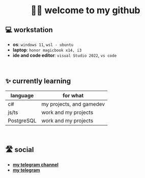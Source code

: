 <h1 align="center">👋🏻 welcome to my github</h1>

## 💻 **workstation**

- **os**: `windows 11`, `wsl - ubuntu`
- **laptop**: `honor magicbook x14, i3`
- **ide and code editor**: `visual Studio 2022`, `vs code`

<br>

## ✨ **currently learning**
 | language | for what |
 | --- | --- |
 | c# | my projects, and gamedev
 | js/ts | work and my projects |
 | PostgreSQL | work and my projects | 

<br>

## 🛣️ **social**

- **[my telegram channel](https://t.me/road_to_bigtech "road to bigtech (russian)")**
- **[my telegram](https://t.me/vcusnx "this is my telegram profile")**
